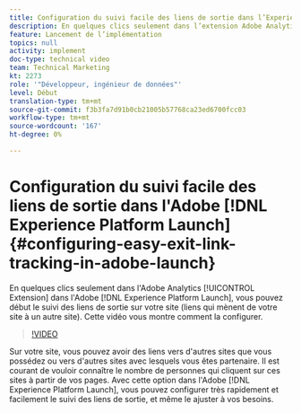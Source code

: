 ```yaml
---
title: Configuration du suivi facile des liens de sortie dans l’Experience Platform Launch
description: En quelques clics seulement dans l’extension Adobe Analytics en Experience Platform Launch, vous pouvez début le suivi des liens de sortie sur votre site (liens qui mènent de votre site à un autre site). Cette vidéo vous montre comment la configurer.
feature: Lancement de l’implémentation
topics: null
activity: implement
doc-type: technical video
team: Technical Marketing
kt: 2273
role: '"Développeur, ingénieur de données"'
level: Début
translation-type: tm+mt
source-git-commit: f3b3fa7d91b0cb21005b57768ca23ed6700fcc03
workflow-type: tm+mt
source-wordcount: '167'
ht-degree: 0%

---
```



# Configuration du suivi facile des liens de sortie dans l&#39;Adobe [!DNL Experience Platform Launch] {#configuring-easy-exit-link-tracking-in-adobe-launch}

En quelques clics seulement dans l&#39;Adobe Analytics [!UICONTROL Extension] dans l&#39;Adobe [!DNL Experience Platform Launch], vous pouvez début le suivi des liens de sortie sur votre site (liens qui mènent de votre site à un autre site). Cette vidéo vous montre comment la configurer.

>[!VIDEO](https://video.tv.adobe.com/v/25763/?quality=12)

Sur votre site, vous pouvez avoir des liens vers d&#39;autres sites que vous possédez ou vers d&#39;autres sites avec lesquels vous êtes partenaire. Il est courant de vouloir connaître le nombre de personnes qui cliquent sur ces sites à partir de vos pages. Avec cette option dans l&#39;Adobe [!DNL Experience Platform Launch], vous pouvez configurer très rapidement et facilement le suivi des liens de sortie, et même le ajuster à vos besoins.
